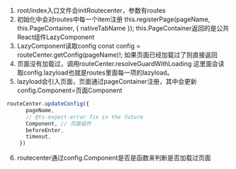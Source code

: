 1. root/index入口文件会initRoutecenter，参数有routes
2. 初始化中会对routes中每一个item注册
this.registerPage(pageName, this.PageContainer, { nativeTabName });
this.PageContainer返回的是公共React组件LazyComponent
3. LazyComponent读取config
const config = routeCenter.getConfig(pageName)!;
如果页面已经加载过了则直接返回
4. 页面没有加载过，调用routeCenter.resolveGuardWithLoading
这里面会读取config.lazyload也就是routes里面每一项的lazyload。
5. lazyload会引入页面，页面通过pageContainer注册，其中会更新config.Component=页面Component
```ts
routeCenter.updateConfig({
      pageName,
      // @ts-expect-error fix in the future
      Component, // 页面组件
      beforeEnter,
      timeout,
    })
```
6. routecenter通过config.Component是否是函数来判断是否加载过页面
